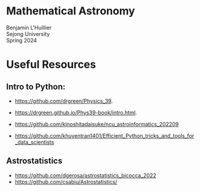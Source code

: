 # Mathematical Astronomy
Benjamin L'Huillier  
Sejong University  
Spring 2024  

# Useful Resources

## Intro to Python: 

* https://github.com/drgreen/Physics_39. 

* https://drgreen.github.io/Phys39-book/intro.html. 


* https://github.com/kinoshitadaisuke/ncu_astroinformatics_202209

* https://github.com/khuyentran1401/Efficient_Python_tricks_and_tools_for_data_scientists

## Astrostatistics 

* https://github.com/dgerosa/astrostatistics_bicocca_2022
* https://github.com/csabiu/Astrostatistics/